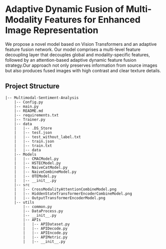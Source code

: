 # Adaptive Dynamic Fusion of Multi-Modality Features for Enhanced Image Representation
We propose a novel model based on Vision Transformers and an adaptive feature fusion network. Our model comprises a multi-level feature decoupling layer that decouples global and modality-specific features, followed by an attention-based adaptive dynamic feature fusion strategy.Our approach not only preserves information from source images but also produces fused images with high contrast and clear texture details.
## Project Structure

```
|-- Multimodal-Sentiment-Analysis
    |-- Config.py
    |-- main.py
    |-- README.md
    |-- requirements.txt
    |-- Trainer.py
    |-- data
    |   |-- .DS_Store
    |   |-- test.json
    |   |-- test_without_label.txt
    |   |-- train.json
    |   |-- train.txt
    |   |-- data
    |-- Models
    |   |-- CMACModel.py
    |   |-- HSTECModel.py
    |   |-- NaiveCatModel.py
    |   |-- NaiveCombineModel.py
    |   |-- OTEModel.py
    |   |-- __init__.py
    |-- src
    |   |-- CrossModalityAttentionCombineModel.png
    |   |-- HiddenStateTransformerEncoderCombineModel.png
    |   |-- OutputTransformerEncoderModel.png
    |-- utils
        |-- common.py
        |-- DataProcess.py
        |-- __init__.py
        |-- APIs
        |   |-- APIDataset.py
        |   |-- APIDecode.py
        |   |-- APIEncode.py
        |   |-- APIMetric.py
        |   |-- __init__.py
```
